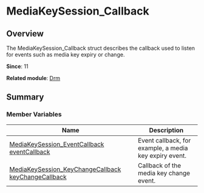 # MediaKeySession_Callback


## Overview

The MediaKeySession_Callback struct describes the callback used to listen for events such as media key expiry or change.

**Since**: 11

**Related module**: [Drm](_drm.md)


## Summary


### Member Variables

| Name| Description| 
| -------- | -------- |
| [MediaKeySession_EventCallback](_drm.md#mediakeysession_eventcallback) [eventCallback](_drm.md#eventcallback) | Event callback, for example, a media key expiry event.| 
| [MediaKeySession_KeyChangeCallback](_drm.md#mediakeysession_keychangecallback) [keyChangeCallback](_drm.md#keychangecallback) | Callback of the media key change event.| 
